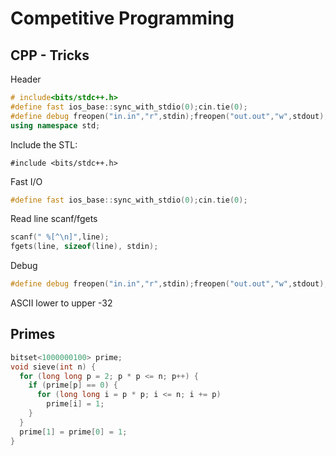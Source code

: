 # Competitive Programming
 
## CPP - Tricks

Header
```cpp
# include<bits/stdc++.h>
#define fast ios_base::sync_with_stdio(0);cin.tie(0);
#define debug freopen("in.in","r",stdin);freopen("out.out","w",stdout);
using namespace std;
```

Include the STL:

 `#include <bits/stdc++.h>`

Fast I/O

 ```cpp
#define fast ios_base::sync_with_stdio(0);cin.tie(0);
 ```

Read line scanf/fgets
```cpp
scanf(" %[^\n]",line);
fgets(line, sizeof(line), stdin);
```

Debug
```cpp
#define debug freopen("in.in","r",stdin);freopen("out.out","w",stdout);
```

ASCII lower to upper
-32

## Primes
```cpp
bitset<1000000100> prime;
void sieve(int n) {
  for (long long p = 2; p * p <= n; p++) { 
	if (prime[p] == 0) { 
	  for (long long i = p * p; i <= n; i += p) 
		prime[i] = 1; 
	} 
  } 
  prime[1] = prime[0] = 1;
} 
```